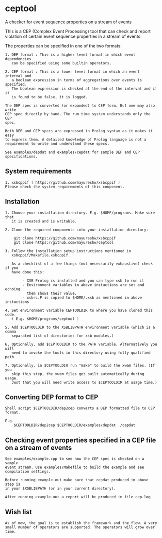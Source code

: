 # ceptool
A checker for event sequence properties on a stream of events

This is a CEP (Complex Event Processing) tool that can check and report
violation of certain event sequence properties in a stream of events.

The properties can be specified in one of the two formats:

    1. DEP format : This is a higher level format in which event dependencies
       can be specified using some builtin operators.

    2. CEP format : This is a lower level format in which an event interval and
       a boolean expression in terms of aggregations over events is specified.
       The boolean expression is checked at the end of the interval and if it
       is found to be false, it is logged.

    The DEP spec is converted (or expanded) to CEP form. But one may also write
    CEP spec directly by hand. The run time system understands only the CEP
    spec.

    Both DEP and CEP specs are expressed in Prolog syntax as it makes it easy
    to express them. A detailed knowledge of Prolog language is not a
    requirement to write and understand these specs.

    See examples/depdat and examples/cepdat for sample DEP and CEP
    specifications.

## System requirements

    1. xsbcppif ( https://github.com/mayureshw/xsbcppif )
    Please check the system requirements of this component.

## Installation

    1. Choose your installation directory. E.g. $HOME/programs. Make sure that
       it is created and is writable.

    2. Clone the required components into your installation directory:

        git clone https://github.com/mayureshw/xsbcppif
        git clone https://github.com/mayureshw/ceptool

    3. Follow the installation setup instructions mentioned in
       xsbcppif/Makefile.xsbcppif.

       As a checklist of a few things (not necessarily exhaustive) check if you
       have done this:

            - XSB Prolog is installed and you can type xsb to run it
            - Environment variables in above instuctions are set and echoing
              them shows their value.
            - xsbrc.P is copied to $HOME/.xsb as mentioned in above instuctions

    4. Set environment variable CEPTOOLDIR to where you have cloned this code.
       ( E.g. $HOME/programs/ceptool ) 

    5. Add $CEPTOOLDIR to the XSBLIBPATH environment variable (which is a comma
       separated list of directories for xsb modules.)

    6. Optionally, add $CEPTOOLDIR to the PATH variable. Alternatively you will
       need to invoke the tools in this directory using fully qualified path.

    7. Optionally, in $CEPTOOLDIR run "make" to build the xwam files. (If you
       skip this step, the xwam files get built automatically during usage.
       Just that you will need write access to $CEPTOOLDIR at usage time.)

## Converting DEP format to CEP

    Shell script $CEPTOOLDIR/dep2cep converts a DEP formatted file to CEP
    format.

    E.g.
        $CEPTOOLDIR/dep2cep $CEPTOOLDIR/examples/depdat ./cepdat


## Checking event properties specified in a CEP file on a stream of events

    See examples/example.cpp to see how the CEP spec is checked on a sample
    event stream. Use examples/Makefile to build the example and see
    compilation settings.

    Before running example.out make sure that cepdat produced in above step is
    in your $XSBLIBPATH (or in your current directory).

    After running example.out a report will be produced in file cep.log

## Wish list

    As of now, the goal is to establish the framework and the flow. A very
    small number of operators are supported. The operators will grow over time.
